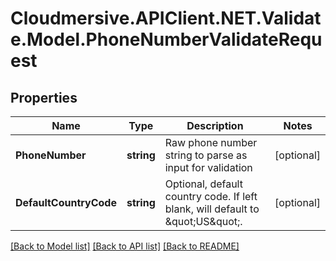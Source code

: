 # Cloudmersive.APIClient.NET.Validate.Model.PhoneNumberValidateRequest
## Properties

Name | Type | Description | Notes
------------ | ------------- | ------------- | -------------
**PhoneNumber** | **string** | Raw phone number string to parse as input for validation | [optional] 
**DefaultCountryCode** | **string** | Optional, default country code.  If left blank, will default to \&quot;US\&quot;. | [optional] 

[[Back to Model list]](../README.md#documentation-for-models) [[Back to API list]](../README.md#documentation-for-api-endpoints) [[Back to README]](../README.md)

